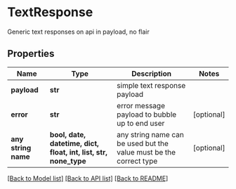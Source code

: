 # TextResponse

Generic text responses on api in payload, no flair

## Properties
Name | Type | Description | Notes
------------ | ------------- | ------------- | -------------
**payload** | **str** | simple text response payload | 
**error** | **str** | error message payload to bubble up to end user | [optional] 
**any string name** | **bool, date, datetime, dict, float, int, list, str, none_type** | any string name can be used but the value must be the correct type | [optional]

[[Back to Model list]](../README.md#documentation-for-models) [[Back to API list]](../README.md#documentation-for-api-endpoints) [[Back to README]](../README.md)


